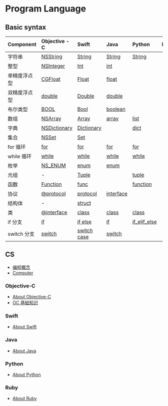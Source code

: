 # Program Language

## Basic syntax
 
| Component | Objective - C | Swift | Java | Python | Ruby |
| :------ | :------ | :------ | :------ | :----- | :----- |
| 字符串 | [NSString](./Objective-C/NSString.md) | [String](./Swift/Files/String.md) | [String](./Java/Files/String.md) | [String](./Python/Files/String.md) | |
| 整型 | [NSInteger](./Objective-C/NSInteger.md) |  [Int](./Swift/Files/Int.md) | [int](./Java/Files/int.md) |  | |
| 单精度浮点型 | [CGFloat](./Objective-C/CGFloat.md) |  [Float](./Swift/Files/Float.md) | [float](./Java/Files/float.md) |  | |
| 双精度浮点型 | [double](./Objective-C/CGFloat.md) |  [Double](./Swift/Files/Double.md) | [double](./Java/Files/double.md) |  | |
| 布尔类型 | [BOOL](./Objective-C/BOOL.md) |  [Bool](./Swift/Files/Bool.md) | [boolean](./Java/Files/boolean.md) |  | |
| 数组 | [NSArray](./Objective-C/NSArray.md) |  [Array](./Swift/Files/Array.md) | [array](./Java/Files/array.md) | [list](./Python/Files/list.md) ||
| 字典 | [NSDictionary](./Objective-C/NSDictionary.md) |  [Dictionary](./Swift/Files/Dictionary.md) |  | [dict](./Python/Files/dict.md) ||
| 集合 | [NSSet](./Objective-C/NSSet.md) |  [Set](./Swift/Files/Set.md) |  |  ||
| for 循环 | [for](./Objective-C/for.md) |  [for](./Swift/Files/for.md) | [for](./Java/Files/for.md) | [for](./Python/Files/for.md) ||
| while 循环 | [while](./Objective-C/while.md) |  [while](./Swift/Files/while.md) | [while](./Java/Files/while.md) | [while](./Python/Files/while.md) ||
| 枚举 | [NS_ENUM](./Objective-C/NS_ENUM.md) |  [enum](./Swift/Files/enum.md) | [enum](./Java/Files/enum.md) |  ||
| 元组 | - |  [Tuple](./Swift/Files/Tuple.md) |  | [tuple](./Python/Files/tuple.md) ||
| 函数 | [Function](./Objective-C/Function.md) |  [func](./Swift/Files/func.md) |  | [function](./Python/Files/function.md) ||
| 协议 | [@protocol](./Objective-C/protocol.md) | [protocol](./Swift/Files/protocol.md) | [interface](./Java/Files/interface.md) |  ||
| 结构体 | - |  [struct](./Swift/Files/struct.md) |  |  ||
| 类 | [@interface](./Objective-C/Object.md)  |  [class](./Swift/Files/class.md) | [class](./Java/Files/class.md) | [class](./Python/Files/class.md) ||
| if 分支 | [if](./Objective-C/if.md) |  [if else](./Swift/Files/if_else.md) |  [if](./Java/Files/if.md)| [if_elif_else](./Python/Files/if_elif_else.md) ||
| switch 分支 | [switch](./Objective-C/switch.md) |  [switch case](./Swift/Files/switch.md) | [switch](./Java/Files/switch.md) |  ||


## CS

- [编程概念](./CS/CodingConcept.md)
- [Computer](./CS/Computer.md)

### Objective-C

- [About Objective-C](./Objective-C/README.md)
- [OC 基础知识](./Objective-C/oc-basics.md)

### Swift

- [About Swift](./Swift/README.md)

### Java

- [About Java](./Java/README.md)

### Python

- [About Python](./Python/README.md)

### Ruby

- [About Ruby](./Ruby/README.md)



